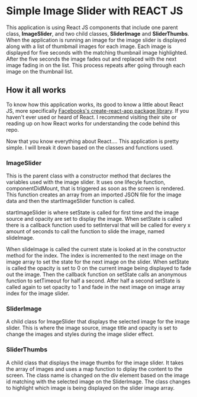 <h1>Simple Image Slider with REACT JS</h1>

<p>
This application is using React JS components that include one parent class, <strong>ImageSlider</strong>, and two child classes,<strong> SliderImage</strong> and <strong>SliderThumbs</strong>. When the application is running an image for the image slider is displayed along with a list of thumbmail images for each image. Each image is displayed for five seconds with the matching thumbnail image highlighted. After the five seconds the image fades out and replaced with the next image fading in on the list. This process repeats after going through each image on the thumbnail list.</p>

<h2>How it all works</h2>
<p>
To know how this application works, its good to know a little about React JS, more specifically <a href="https://facebook.github.io/react/blog/2016/07/22/create-apps-with-no-configuration.html">Facebooks's create-react-app package library</a>. If you haven't ever used or heard of React. I recommend visiting their site or reading up on how React works for understanding the code behind this repo.</p>  

<p>Now that you know everything about React.... This application is pretty simple. I will break it down based on the classes and functions used.</p>

<h3>ImageSlider</h3>
<p>
This is the parent class with a constructor method that declares the variables used with the image slider. It uses one lifecyle function, componentDidMount, that is triggered as soon as the screen is rendered. This function creates an array from an imported JSON file for the image data and then the startImageSlider function is called.</p> 

<p>startImageSlider is where setState is called for first time and the image source and opacity are set to display the image. When setState is called there is a callback function used to setInterval that will be called for every x amount of seconds to call the function to slide the image, named slideImage.</p>
<p>
When slideImage is called the current state is looked at in the constructor method for the index. The index is incremented to the next image on the image array to set the state for the next image on the slider. When setState is called the opacity is set to 0 on the current image being displayed to fade out the image. Then the callback function on setState calls an anonymous function to setTimeout for half a second. After half a second setState is called again to set opacity to 1 and fade in the next image on image array index for the image slider.</p>

<h3>SliderImage</h3>
<p>A child class for ImageSlider that displays the selected image for the image slider. This is where the image source, image title and opacity is set to change the images and styles during the image slider effect.</p>

<h3>SliderThumbs</h3>
<p>A child class that displays the image thumbs for the image slider. It takes the array of images and uses a map function to diplay the content to the screen. The class name is changed on the div element based on the image id matching with the selected image on the SliderImage. The class changes to highlight which image is being displayed on the slider image array.</p> 


